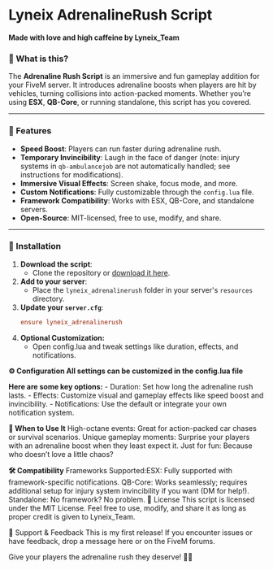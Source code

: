 # Lyneix AdrenalineRush Script
**Made with love and high caffeine by Lyneix_Team**

### 🚀 What is this?
The **Adrenaline Rush Script** is an immersive and fun gameplay addition for your FiveM server. It introduces adrenaline boosts when players are hit by vehicles, turning collisions into action-packed moments. Whether you’re using **ESX**, **QB-Core**, or running standalone, this script has you covered.

---

### 🌟 Features
- **Speed Boost**: Players can run faster during adrenaline rush.
- **Temporary Invincibility**: Laugh in the face of danger (note: injury systems in `qb-ambulancejob` are not automatically handled; see instructions for modifications).
- **Immersive Visual Effects**: Screen shake, focus mode, and more.
- **Custom Notifications**: Fully customizable through the `config.lua` file.
- **Framework Compatibility**: Works with ESX, QB-Core, and standalone servers.
- **Open-Source**: MIT-licensed, free to use, modify, and share.

---

### 🔧 Installation
1. **Download the script**:
   - Clone the repository or [download it here](https://github.com/Liryuuu/lyneix_adrenalinerush).
2. **Add to your server**:
   - Place the `lyneix_adrenalinerush` folder in your server's `resources` directory.
3. **Update your `server.cfg`**:
   ```cfg
   ensure lyneix_adrenalinerush
4. **Optional Customization:**
    - Open config.lua and tweak settings like duration, effects, and notifications.
    
**⚙️ Configuration All settings can be customized in the config.lua file**

**Here are some key options:**
    - Duration: Set how long the adrenaline rush lasts.
    - Effects: Customize visual and gameplay effects like speed boost and invincibility.
    - Notifications: Use the default or integrate your own notification system.

**🤔 When to Use It**
High-octane events: Great for action-packed car chases or survival scenarios.
Unique gameplay moments: Surprise your players with an adrenaline boost when they least expect it.
Just for fun: Because who doesn’t love a little chaos?

**🛠️ Compatibility**
Frameworks Supported:ESX: Fully supported with framework-specific notifications.
QB-Core: Works seamlessly; requires additional setup for injury system invincibility if you want (DM for help!).
Standalone: No framework? No problem.
📝 License
This script is licensed under the MIT License.
Feel free to use, modify, and share it as long as proper credit is given to Lyneix_Team.

🙌 Support & Feedback
This is my first release!
If you encounter issues or have feedback, drop a message here or on the FiveM forums.

Give your players the adrenaline rush they deserve! 🚗💨
